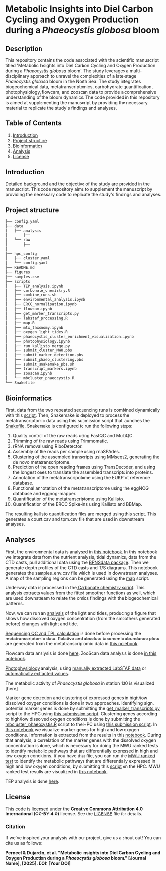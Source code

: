 # Metabolic Insights into Diel Carbon Cycling and Oxygen Production during a *Phaeocystis globosa* bloom

## Description

This repository contains the code associated with the scientific manuscript titled 'Metabolic Insights into Diel Carbon Cycling and Oxygen Production during a *Phaeocystis globosa* bloom'. The study leverages a multi-disciplinary approach to unravel the complexities of a late-stage *Phaeocystis globosa* bloom in the North Sea. The study integrates biogeochemical data, metatranscriptomics, carbohydrate quantification, photophysiology, flowcam, and zooscan data to provide a comprehensive understanding of the bloom dynamics. The code provided in this repository is aimed at supplementing the manuscript by providing the necessary material to replicate the study's findings and analyses.

## Table of Contents

1. [Introduction](#introduction)
2. [Project structure](#Project-structure)
3. [Bioinformatics](#Bioinformatics)
4. [Analysis](#analyses)
5. [License](#license)

## Introduction

Detailed background and the objective of the study are provided in the manuscript. This code repository aims to supplement the manuscript by providing the necessary code to replicate the study's findings and analyses.

## Project structure

```bash
├── config.yaml
├── data
│   ├── analysis
│       ├── 
│   └── raw
│       ├── 
│
├── hpc_config
│   ├── cluster.yaml
│   └── config.yaml
├── README.md
├── figures
├── samples.csv
├── scripts
│   ├── TEP_analysis.ipynb
│   ├── carbonate_chemistry.R
│   ├── combine_runs.sh
│   ├── environmental_analysis.ipynb
│   ├── ERCC_normalisation.ipynb
│   ├── flowcam.ipynb
│   ├── get_marker_transcripts.py
│   ├── labstaf_processing.R
│   ├── map.R
│   ├── mtx_taxonomy.ipynb
│   ├── oxygen_light_tides.R
│   ├── phaeocystis_cluster_enrichment_visualization.ipynb
│   ├── photophysiology.ipynb
│   ├── run_kallisto_merge.py
│   ├── submit_cluster_MWU.pbs
│   ├── submit_marker_detection.pbs
│   ├── submit_phaeo_clustering.pbs
│   ├── submit_snakemake_pbs.sh
│   ├── transcript_markers.ipynb
│   ├── zooscan.ipynb
│   └── mbcluster_phaeocystis.R
└── Snakefile
```

## Bioinformatics
First, data from the two repeated sequencing runs is combined dynamically with this [script](scripts/combine_runs.sh). Then, Snakemake is deployed to process the metatranscriptomic data using this submission script that launches the [Snakefile](Snakefile). Snakemake is configured to run the following steps:
1. Quality control of the raw reads using FastQC and MultiQC.
2. Trimming of the raw reads using Trimmomatic.
3. rRNA removal using RiboDetector.
4. Assembly of the reads per sample using rnaSPAdes.
5. Clustering of the assembled transcripts using MMseqs2, generating the de novo metatranscriptome.
6. Prediction of the open reading frames using TransDecoder, and using the longest ones to translate the assembled transcripts into proteins.
7. Annotation of the metatranscripotome using the EUKProt reference database.
8. Functional annotation of the metatranscriptome using the eggNOG database and eggnog-mapper.
9. Quantification of the metatranscriptome using Kallisto.
10. Quantification of the ERCC Spike-ins using Kallisto and BBMap.

The resulting kallisto quantification files are merged using this [script](scripts/run_kallisto_merge.py). This generates a count.csv and tpm.csv file that are used in downstream analyses.

## Analyses
First, the environmental data is analysed in [this notebook](scripts/environmental_analysis.ipynb). In this notebook we integrate data from the nutrient analysis, 
tidal dynamics, data from the CTD casts, pull additional data using the [BPNSdata package](https://github.com/lifewatch/bpnsdata). Then we generate depth profiles of the CTD casts and T/S diagrams. This notebook generates the samples_env.csv file which is used in downstream analyses. A map of the sampling regions can be generated using the [map](scripts/map.R) script. 

Underway data is processed in the[ Carbonate chemistry script](scripts/carbonate_chemistry.R). This analysis extracts values from the fitted smoother functions as well, which are used downstream to relate the omics findings with the biogeochemical patterns.

Now, we can run an [analysis](scripts/oxygen_light_tides.R) of the light and tides, producing a figure that shows how dissolved oxygen concentration (from the smoothers generated before) changes with light and tide.

[Sequencing QC and TPL calculation](scripts/ERCC_normalisation.ipynb) is done before processing the metatranscriptomic data. Relative and absolute taxonomic abundance plots are generated from the metatranscriptomic data in [this notebook](scripts/mtx_taxonomy.ipynb).

Flowcam data analysis is done [here](scripts/flowcam.ipynb). ZooScan data analysis is done [in this notebook](scripts/zooscan.ipynb).

[Photophysiology](scritps/photophysiology.ipynb) analysis, using [manually extracted LabSTAF data](data/raw/LabSTAF/labstaf_csv_data_130.csv) or [automatically extracted values](scripts/labstaf_processing.R).

The metabolic activity of *Phaeocystis globosa* in station 130 is visualized [here]

Marker gene detection and clustering of expressed genes in high/low dissolved oxygen conditions is done in two approaches. Identifying sign. potential marker genes is done by submitting the [get_marker_transcripts.py](scripts/get_marker_transcripts.py) script to the HPC using [this submission script](scripts/submit_marker_detection.pbs). Clustering genes according to high/low dissolved oxygen conditions is done by submitting the [mbcluster_phaeocystis.R](scripts/mbcluster_phaeocystis.R) script to the HPC using [this submission script](scripts/submit_phaeo_clustering.pbs). In [this notebook](scripts/marker_gene_visualization.R) we visualize marker genes for high and low oxygen conditions. Information is extracted from the results in this [notebook](scripts/transcript_markers.ipynb). During that analysis, a correlation of the marker genes with the dissolved oxygen concentration is done, which is necessary for doing the MWU ranked tests to identify metabolic pathways that are differentially expressed in high and low oxygen conditions. If you have that file, you can run the [MWU ranked test](scripts/cluster_enrichment_MWU) to identify the metabolic pathways that are differentially expressed in high and low oxygen conditions, by submitting this [script](scripts/submit_cluster_MWU.pbs) on the HPC. MWU ranked test results are visualized in [this notebook](scripts/phaeocystis_cluster_enrichment_visualization.ipynb).

TEP analysis is done [here](scripts/TEP_analysis.ipynb).


## License
This code is licensed under the **Creative Commons Attribution 4.0 International (CC-BY 4.0)** license. See the [LICENSE](LICENSE) file for details.

### Citation
If we've inspired your analysis with our project, give us a shout out! You can cite us as follows:

**Perneel & Dujardin, et al. "Metabolic Insights into Diel Carbon Cycling and Oxygen Production during a *Phaeocystis globosa* bloom." [Journal Name], [2025]. DOI: [Your DOI]**